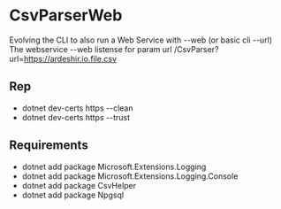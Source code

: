 # CsvParserWeb
Evolving the CLI to also run a Web Service with --web (or basic cli --url)
The webservice --web listense for param url /CsvParser?url=https://ardeshir.io.file.csv 

## Rep 
- dotnet dev-certs https --clean
- dotnet dev-certs https --trust
## Requirements 
- dotnet add package Microsoft.Extensions.Logging
- dotnet add package Microsoft.Extensions.Logging.Console
- dotnet add package CsvHelper
- dotnet add package Npgsql
